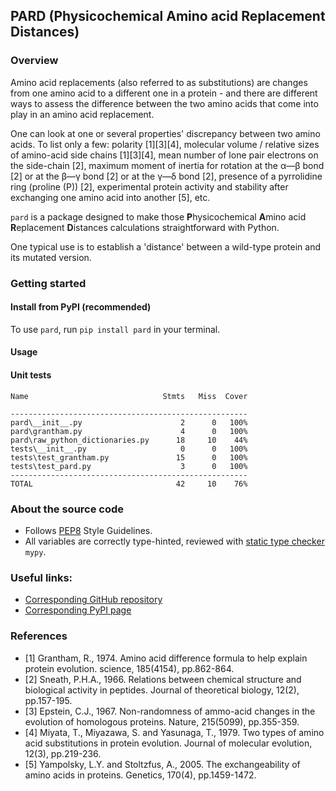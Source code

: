 ## PARD (Physicochemical Amino acid Replacement Distances)


### Overview
Amino acid replacements (also referred to as substitutions) are changes from one amino acid to a different one in a
protein - and there are different ways to assess the difference between the two amino acids that come into play in an
amino acid replacement.

One can look at one or several properties' discrepancy between two amino acids. To list only a few: polarity [1][3][4],
molecular volume / relative sizes of amino-acid side chains [1][3][4], mean number of lone pair electrons on the 
side-chain [2], maximum moment of inertia for rotation at the α―β bond [2] or at the β―γ bond [2] or at the γ―δ
bond [2], presence of a pyrrolidine ring (proline (P)) [2], experimental protein activity and stability after 
exchanging one amino acid into another [5], etc.

`pard` is a package designed to make those **P**hysicochemical **A**mino acid **R**eplacement **D**istances calculations
straightforward with Python.

One typical use is to establish a 'distance' between a wild-type protein and its mutated version.


### Getting started
#### Install from PyPI (recommended)
To use `pard`, run `pip install pard` in your terminal.

#### Usage


#### Unit tests
```
Name                              Stmts   Miss  Cover

-----------------------------------------------------
pard\__init__.py                      2      0   100%
pard\grantham.py                      4      0   100%
pard\raw_python_dictionaries.py      18     10    44%
tests\__init__.py                     0      0   100%
tests\test_grantham.py               15      0   100%
tests\test_pard.py                    3      0   100%
-----------------------------------------------------
TOTAL                                42     10    76%
```


### About the source code
- Follows [PEP8](https://peps.python.org/pep-0008/) Style Guidelines.
- All variables are correctly type-hinted, reviewed with [static type checker](https://mypy.readthedocs.io/en/stable/)
`mypy`.


### Useful links:
- [Corresponding GitHub repository](https://github.com/MICS-Lab/pard)
- [Corresponding PyPI page](https://pypi.org/project/pard/)


### References
- [1] Grantham, R., 1974. Amino acid difference formula to help explain protein evolution. science, 185(4154), 
pp.862-864.
- [2] Sneath, P.H.A., 1966. Relations between chemical structure and biological activity in peptides. Journal of
theoretical biology, 12(2), pp.157-195.
- [3] Epstein, C.J., 1967. Non-randomness of ammo-acid changes in the evolution of homologous proteins. Nature,
215(5099), pp.355-359.
- [4] Miyata, T., Miyazawa, S. and Yasunaga, T., 1979. Two types of amino acid substitutions in protein evolution. 
Journal of molecular evolution, 12(3), pp.219-236.
- [5] Yampolsky, L.Y. and Stoltzfus, A., 2005. The exchangeability of amino acids in proteins. Genetics, 170(4), 
pp.1459-1472.
